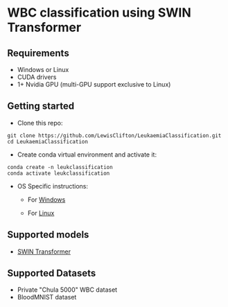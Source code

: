 # WBC classification using SWIN Transformer



## Requirements
- Windows or Linux
- CUDA drivers
- 1+ Nvidia GPU (multi-GPU support exclusive to Linux)

## Getting started

- Clone this repo:
```
git clone https://github.com/LewisClifton/LeukaemiaClassification.git
cd LeukaemiaClassification
```

- Create conda virtual environment and activate it:
```
conda create -n leukclassification
conda activate leukclassification
```

- OS Specific instructions:
  
  - For [Windows](https://github.com/LewisClifton/LeukaemiaClassification/blob/main/docs/windows.md) 

  - For [Linux](https://github.com/LewisClifton/LeukaemiaClassification/blob/main/docs/linux.md)


## Supported models
- [SWIN Transformer](https://pytorch.org/vision/main/models/swin_transformer.html)

## Supported Datasets
- Private "Chula 5000" WBC dataset
- BloodMNIST dataset
